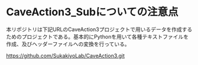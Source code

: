 # CaveAction3_Subについての注意点
本リポジトリは下記URLのCaveAction3プロジェクトで用いるデータを作成するためのプロジェクトである。基本的にPythonを用いて各種テキストファイルを作成、及びヘッダーファイルへの変換を行っている。

https://github.com/SukakiyoLab/CaveAction3.git

